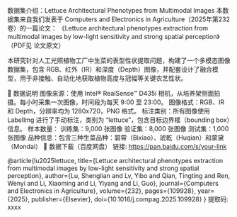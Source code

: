数据集介绍：Lettuce Architectural Phenotypes from Multimodal Images
本数据集来自我们发表于 Computers and Electronics in Agriculture（2025年第232卷）的一篇论文：
《Lettuce architectural phenotypes extraction from multimodal images by low-light sensitivity and strong spatial perception》
（PDF见 论文原文）

本研究针对人工光照植物工厂中生菜的表型性状提取问题，构建了一个多模态图像数据集，包含 RGB、红外（IR）和深度（Depth）图像，并配套设计了融合模型，用于非接触、自动化地获取植物高度与冠幅等关键农艺性状。

📁 数据说明
图像来源：使用 Intel® RealSense™ D435i 相机，从培养架侧面拍摄。每小时采集一次图像，时间段为每天 9:00 至 23:00。
图像格式：RGB、IR 和 Depth，分辨率均为 1280x720，PNG 格式。
标注类别：所有图像使用 LabelImg 进行了手动标注，类别为 “lettuce”，包含目标边界框（bounding box）信息。
样本数量：
训练集：9,000 张图像
验证集：8,000 张图像
测试集：1,000 张图像
品种信息：包含三种生菜品种：碧霄（Bixiao）、琥乾（Huqian）和蒙黛（Mondai）
🔗 数据下载（百度网盘）
链接: https://pan.baidu.com/s/your-link


@article{lu2025lettuce,
  title={Lettuce architectural phenotypes extraction from multimodal images by low-light sensitivity and strong spatial perception},
  author={Lu, Shenglian and Lv, Yibo and Qian, Tingting and Ren, Wenyi and Li, Xiaoming and Li, Yiyang and Li, Guo},
  journal={Computers and Electronics in Agriculture},
  volume={232},
  pages={109928},
  year={2025},
  publisher={Elsevier},
  doi={10.1016/j.compag.2025.109928}
}
提取码: xxxx
